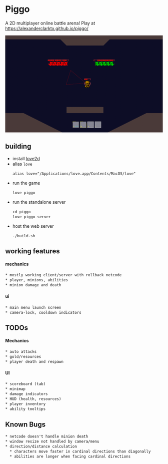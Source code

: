 # Piggo

A 2D multiplayer online battle arena! Play at https://alexanderclarktx.github.io/piggo/

![](./screenshots/8.png)

## building
* install [love2d](https://love2d.org/#download)
* alias `love`
  ```
  alias love="/Applications/love.app/Contents/MacOS/love"
  ```
* run the game
  ```
  love piggo
  ```
* run the standalone server
  ```
  cd piggo
  love piggo-server
  ```
* host the web server
  ```
  ./build.sh
  ```

## working features

#### mechanics
```
* mostly working client/server with rollback netcode
* player, minions, abilities
* minion damage and death
```

#### ui
```
* main menu launch screen
* camera-lock, cooldown indicators
```

## TODOs

#### Mechanics

```
* auto attacks
* gold/resources
* player death and respawn
```

#### UI

```
* scoreboard (tab)
* minimap
* damage indicators
* HUD (health, resources)
* player inventory
* ability tooltips
```

## Known Bugs

```
* netcode doesn't handle minion death
* window resize not handled by camera/menu
* direction/distance calculation
  * characters move faster in cardinal directions than diagonally
  * abilities are longer when facing cardinal directions
```
